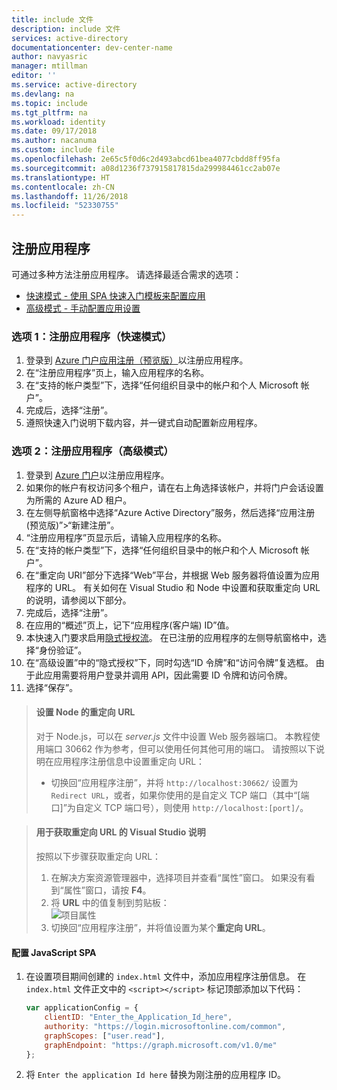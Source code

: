 ```yaml
---
title: include 文件
description: include 文件
services: active-directory
documentationcenter: dev-center-name
author: navyasric
manager: mtillman
editor: ''
ms.service: active-directory
ms.devlang: na
ms.topic: include
ms.tgt_pltfrm: na
ms.workload: identity
ms.date: 09/17/2018
ms.author: nacanuma
ms.custom: include file
ms.openlocfilehash: 2e65c5f0d6c2d493abcd61bea4077cbdd8ff95fa
ms.sourcegitcommit: a08d1236f737915817815da299984461cc2ab07e
ms.translationtype: HT
ms.contentlocale: zh-CN
ms.lasthandoff: 11/26/2018
ms.locfileid: "52330755"
---
```

## <a name="register-your-application"></a>注册应用程序

可通过多种方法注册应用程序。 请选择最适合需求的选项：
* [快速模式 - 使用 SPA 快速入门模板来配置应用](#option-1-register-your-application-express-mode)
* [高级模式 - 手动配置应用设置](#option-2-register-your-application-advanced-mode)

### <a name="option-1-register-your-application-express-mode"></a>选项 1：注册应用程序（快速模式）

1. 登录到 [Azure 门户应用注册（预览版）](https://portal.azure.com/?Microsoft_AAD_RegisteredApps=true#blade/Microsoft_AAD_RegisteredApps/applicationsListBlade/quickStartType/JavascriptSpaQuickstartPage/sourceType/docs)以注册应用程序。
1. 在“注册应用程序”页上，输入应用程序的名称。
1. 在“支持的帐户类型”下，选择“任何组织目录中的帐户和个人 Microsoft 帐户”。
1. 完成后，选择“注册”。
1. 遵照快速入门说明下载内容，并一键式自动配置新应用程序。

### <a name="option-2-register-your-application-advanced-mode"></a>选项 2：注册应用程序（高级模式）

1. 登录到 [Azure 门户](https://portal.azure.com/)以注册应用程序。
1. 如果你的帐户有权访问多个租户，请在右上角选择该帐户，并将门户会话设置为所需的 Azure AD 租户。
1. 在左侧导航窗格中选择“Azure Active Directory”服务，然后选择“应用注册(预览版)”>“新建注册”。
1. “注册应用程序”页显示后，请输入应用程序的名称。
1. 在“支持的帐户类型”下，选择“任何组织目录中的帐户和个人 Microsoft 帐户”。
1. 在“重定向 URI”部分下选择“Web”平台，并根据 Web 服务器将值设置为应用程序的 URL。 有关如何在 Visual Studio 和 Node 中设置和获取重定向 URL 的说明，请参阅以下部分。
1. 完成后，选择“注册”。
1. 在应用的“概述”页上，记下“应用程序(客户端) ID”值。
1. 本快速入门要求启用[隐式授权流](../articles/active-directory/develop/v2-oauth2-implicit-grant-flow.md)。 在已注册的应用程序的左侧导航窗格中，选择“身份验证”。
1. 在“高级设置”中的“隐式授权”下，同时勾选“ID 令牌”和“访问令牌”复选框。 由于此应用需要将用户登录并调用 API，因此需要 ID 令牌和访问令牌。
1. 选择“保存”。

> #### <a name="setting-the-redirect-url-for-node"></a>设置 Node 的重定向 URL
> 对于 Node.js，可以在 *server.js* 文件中设置 Web 服务器端口。 本教程使用端口 30662 作为参考，但可以使用任何其他可用的端口。 请按照以下说明在应用程序注册信息中设置重定向 URL：<br/>
> - 切换回“应用程序注册”，并将 `http://localhost:30662/` 设置为 `Redirect URL`，或者，如果你使用的是自定义 TCP 端口（其中“[端口]”为自定义 TCP 端口号），则使用 `http://localhost:[port]/`。

<p/>

> #### <a name="visual-studio-instructions-for-obtaining-the-redirect-url"></a>用于获取重定向 URL 的 Visual Studio 说明
> 按照以下步骤获取重定向 URL：
> 1. 在解决方案资源管理器中，选择项目并查看“属性”窗口。 如果没有看到“属性”窗口，请按 **F4**。
> 2. 将 **URL** 中的值复制到剪贴板：<br/> ![项目属性](media/active-directory-develop-guidedsetup-javascriptspa-configure/vs-project-properties-screenshot.png)<br />
> 3. 切换回“应用程序注册”，并将值设置为某个**重定向 URL**。

#### <a name="configure-your-javascript-spa"></a>配置 JavaScript SPA

1. 在设置项目期间创建的 `index.html` 文件中，添加应用程序注册信息。 在 `index.html` 文件正文中的 `<script></script>` 标记顶部添加以下代码：

    ```javascript
    var applicationConfig = {
        clientID: "Enter_the_Application_Id_here",
        authority: "https://login.microsoftonline.com/common",
        graphScopes: ["user.read"],
        graphEndpoint: "https://graph.microsoft.com/v1.0/me"
    };
    ```

<ol start="2">
<li>
将 <code>Enter the application Id here</code> 替换为刚注册的应用程序 ID。
</li>
</ol>
